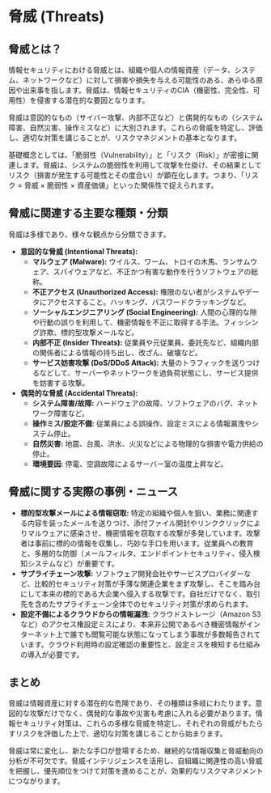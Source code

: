 # 脅威 (Threats)

## 脅威とは？
情報セキュリティにおける脅威とは、組織や個人の情報資産（データ、システム、ネットワークなど）に対して損害や損失を与える可能性のある、あらゆる原因や出来事を指します。脅威は、情報セキュリティのCIA（機密性、完全性、可用性）を侵害する潜在的な要因となります。

脅威は意図的なもの（サイバー攻撃、内部不正など）と偶発的なもの（システム障害、自然災害、操作ミスなど）に大別されます。これらの脅威を特定し、評価し、適切な対策を講じることが、リスクマネジメントの基本となります。

基礎概念としては、「脆弱性（Vulnerability）」と「リスク（Risk）」が密接に関連します。脅威は、システムの脆弱性を利用して攻撃を仕掛け、その結果としてリスク（損害が発生する可能性とその度合い）が顕在化します。つまり、「リスク = 脅威 × 脆弱性 × 資産価値」といった関係性で捉えられます。

## 脅威に関連する主要な種類・分類
脅威は多様であり、様々な観点から分類できます。

*   **意図的な脅威 (Intentional Threats):**
    *   **マルウェア (Malware):** ウイルス、ワーム、トロイの木馬、ランサムウェア、スパイウェアなど、不正かつ有害な動作を行うソフトウェアの総称。
    *   **不正アクセス (Unauthorized Access):** 権限のない者がシステムやデータにアクセスすること。ハッキング、パスワードクラッキングなど。
    *   **ソーシャルエンジニアリング (Social Engineering):** 人間の心理的な隙や行動の誤りを利用して、機密情報を不正に取得する手法。フィッシング詐欺、標的型攻撃メールなど。
    *   **内部不正 (Insider Threats):** 従業員や元従業員、委託先など、組織内部の関係者による情報の持ち出し、改ざん、破壊など。
    *   **サービス妨害攻撃 (DoS/DDoS Attack):** 大量のトラフィックを送りつけるなどして、サーバーやネットワークを過負荷状態にし、サービス提供を妨害する攻撃。
*   **偶発的な脅威 (Accidental Threats):**
    *   **システム障害/故障:** ハードウェアの故障、ソフトウェアのバグ、ネットワーク障害など。
    *   **操作ミス/設定不備:** 従業員による誤操作、設定ミスによる情報漏洩やシステム停止。
    *   **自然災害:** 地震、台風、洪水、火災などによる物理的な損害や電力供給の停止。
    *   **環境要因:** 停電、空調故障によるサーバー室の温度上昇など。

## 脅威に関する実際の事例・ニュース
*   **標的型攻撃メールによる情報窃取:** 特定の組織や個人を狙い、業務に関連する内容を装ったメールを送りつけ、添付ファイル開封やリンククリックによりマルウェアに感染させ、機密情報を窃取する攻撃が多発しています。攻撃者は事前に標的の情報を収集し、巧妙な手口を用います。従業員への教育と、多層的な防御（メールフィルタ、エンドポイントセキュリティ、侵入検知システムなど）が重要です。
*   **サプライチェーン攻撃:** ソフトウェア開発会社やサービスプロバイダーなど、比較的セキュリティ対策が手薄な関連企業をまず攻撃し、そこを踏み台にして本来の標的である大企業へ侵入する攻撃です。自社だけでなく、取引先を含めたサプライチェーン全体でのセキュリティ対策が求められます。
*   **設定不備によるクラウドからの情報漏洩:** クラウドストレージ（Amazon S3など）のアクセス権設定ミスにより、本来非公開であるべき機密情報がインターネット上で誰でも閲覧可能な状態になってしまう事故が多数報告されています。クラウド利用時の設定確認の重要性と、設定ミスを検知する仕組みの導入が必要です。

## まとめ
脅威は情報資産に対する潜在的な危険であり、その種類は多岐にわたります。意図的な攻撃だけでなく、偶発的な事故や災害も考慮に入れる必要があります。情報セキュリティ対策は、これらの多様な脅威を特定し、それぞれの脅威がもたらすリスクを評価した上で、適切な対策を講じることから始まります。

脅威は常に変化し、新たな手口が登場するため、継続的な情報収集と脅威動向の分析が不可欠です。脅威インテリジェンスを活用し、自組織に関連性の高い脅威を把握し、優先順位をつけて対策を進めることが、効果的なリスクマネジメントにつながります。
